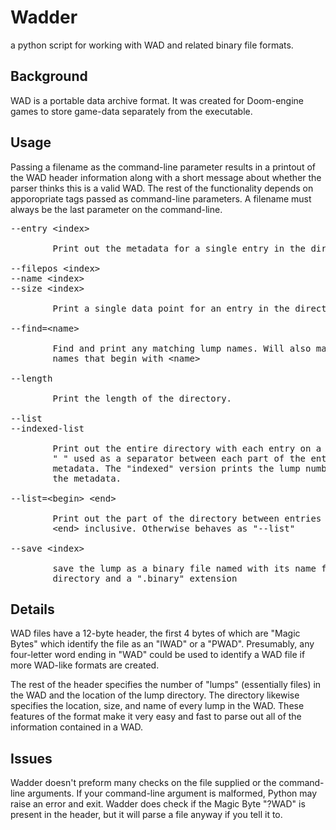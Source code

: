 # Wadder

a python script for working with WAD and related binary file formats.

## Background

WAD is a portable data archive format. It was created for Doom-engine 
games to store game-data separately from the executable.

## Usage

Passing a filename as the command-line parameter results in a printout 
of the WAD header information along with a short message about whether 
the parser thinks this is a valid WAD. The rest of the functionality 
depends on apporopriate tags passed as command-line parameters. A 
filename must always be the last parameter on the command-line.

<pre>
--entry &lt;index>

        Print out the metadata for a single entry in the directory.

--filepos &lt;index>
--name &lt;index>
--size &lt;index>

        Print a single data point for an entry in the directory.

--find=&lt;name>

        Find and print any matching lump names. Will also match any lump 
        names that begin with &lt;name>

--length

        Print the length of the directory.

--list
--indexed-list

        Print out the entire directory with each entry on a new line and 
        " " used as a separator between each part of the entry's 
        metadata. The "indexed" version prints the lump number before 
        the metadata.

--list=&lt;begin> &lt;end>

        Print out the part of the directory between entries &lt;begin> and 
        &lt;end> inclusive. Otherwise behaves as "--list"

--save &lt;index>

        save the lump as a binary file named with its name from the 
        directory and a ".binary" extension
</pre>

## Details

WAD files have a 12-byte header, the first 4 bytes of which are "Magic 
Bytes" which identify the file as an "IWAD" or a "PWAD". Presumably, any 
four-letter word ending in "WAD" could be used to identify a WAD file if 
more WAD-like formats are created.

The rest of the header specifies the number of "lumps" (essentially 
files) in the WAD and the location of the lump directory. The directory 
likewise specifies the location, size, and name of every lump in the 
WAD. These features of the format make it very easy and fast to parse 
out all of the information contained in a WAD.

## Issues

Wadder doesn't preform many checks on the file supplied or the 
command-line arguments. If your command-line argument is malformed, 
Python may raise an error and exit. Wadder does check if the Magic Byte 
"?WAD" is present in the header, but it will parse a file anyway if you 
tell it to.
